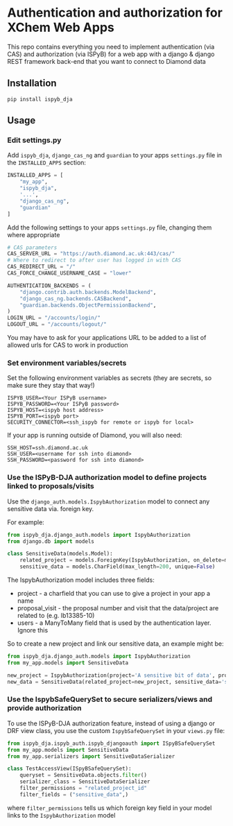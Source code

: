 # Authentication and authorization for XChem Web Apps
This repo contains everything you need to implement authentication (via CAS) and authorization (via ISPyB) for a web app
with a django & django REST framework back-end that you want to connect to Diamond data

## Installation

```pip install ispyb_dja```

## Usage

### Edit settings.py
Add `ispyb_dja`, `django_cas_ng` and `guardian` to your apps `settings.py` file in the `INSTALLED_APPS` section:

```python
INSTALLED_APPS = [
    "my_app",
    "ispyb_dja",
    '...',
    "django_cas_ng",
    "guardian"
]
```

Add the following settings to your apps `settings.py` file, changing them where appropriate

```python
# CAS parameters
CAS_SERVER_URL = "https://auth.diamond.ac.uk:443/cas/"
# Where to redirect to after user has logged in with CAS
CAS_REDIRECT_URL = "/"
CAS_FORCE_CHANGE_USERNAME_CASE = "lower"

AUTHENTICATION_BACKENDS = (
    "django.contrib.auth.backends.ModelBackend",
    "django_cas_ng.backends.CASBackend",
    "guardian.backends.ObjectPermissionBackend",
)
LOGIN_URL = "/accounts/login/"
LOGOUT_URL = "/accounts/logout/"
```

You may have to ask for your applications URL to be added to a list of allowed urls for CAS to work in production

### Set environment variables/secrets 
Set the following environment variables as secrets (they are secrets, so make sure they stay that way!)

```
ISPYB_USER=<Your ISPyB username>
ISPYB_PASSWORD=<Your ISPyB password>
ISPYB_HOST=<ispyb host address>
ISPYB_PORT=<ispyb port>
SECURITY_CONNECTOR=<ssh_ispyb for remote or ispyb for local>
```

If your app is running outside of Diamond, you will also need:

```
SSH_HOST=ssh.diamond.ac.uk
SSH_USER=<username for ssh into diamond>
SSH_PASSWORD=<password for ssh into diamond>
```

### Use the ISPyB-DJA authorization model to define projects linked to proposals/visits
Use the `django_auth.models.IspybAuthorization` model to connect any sensitive data via. foreign key. 

For example:

```python
from ispyb_dja.django_auth.models import IspybAuthorization
from django.db import models

class SensitiveData(models.Model):
    related_project = models.ForeignKey(IspybAuthorization, on_delete=models.CASCADE)
    sensitive_data = models.CharField(max_length=200, unique=False)

```

The IspybAuthorization model includes three fields:
- project - a charfield that you can use to give a project in your app a name
- proposal_visit - the proposal number and visit that the data/project are related to (e.g. lb13385-10)
- users - a ManyToMany field that is used by the authentication layer. Ignore this

So to create a new project and link our sensitive data, an example might be:

```python
from ispyb_dja.django_auth.models import IspybAuthorization
from my_app.models import SensitiveData

new_project = IspybAuthorization(project='A sensitive bit of data', proposal_visit='lb13385-10')
new_data = SensitiveData(related_project=new_project, sensitive_data='something secret')
```

### Use the IspybSafeQuerySet to secure serializers/views and provide authorization
To use the ISPyB-DJA authorization feature, instead of using a django or DRF view class, you use the custom 
`IspybSafeQuerySet` in your `views.py` file:

```python
from ispyb_dja.ispyb_auth.ispyb_djangoauth import ISpyBSafeQuerySet
from my_app.models import SensitiveData
from my_app.serializers import SensitiveDataSerializer

class TestAccessView(ISpyBSafeQuerySet):
    queryset = SensitiveData.objects.filter()
    serializer_class = SensitiveDataSerializer
    filter_permissions = "related_project_id"
    filter_fields = ("sensitive_data",)
```
where `filter_permissions` tells us which foreign key field in your model links to the `IspybAuthorization` model
